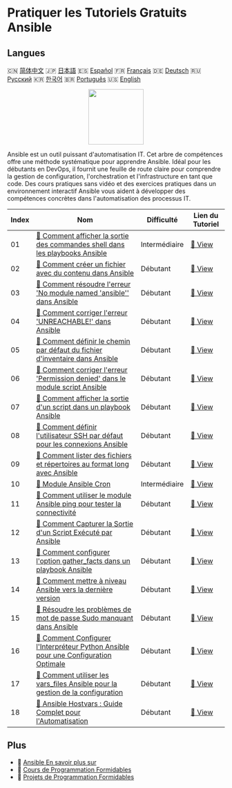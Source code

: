 # Pratiquer les Tutoriels Gratuits Ansible

## Langues

🇨🇳 [简体中文](README_zh.md) 🇯🇵 [日本語](README_ja.md) 🇪🇸 [Español](README_es.md) 🇫🇷 [Français](README_fr.md) 🇩🇪 [Deutsch](README_de.md) 🇷🇺 [Русский](README_ru.md) 🇰🇷 [한국어](README_ko.md) 🇧🇷 [Português](README_pt.md) 🇺🇸 [English](README.md) 

<div align="center">
<img width="128px" src="https://file.labex.io/path/PBjrCC7U2Koq.png">
</div>

Ansible est un outil puissant d'automatisation IT. Cet arbre de compétences offre une méthode systématique pour apprendre Ansible. Idéal pour les débutants en DevOps, il fournit une feuille de route claire pour comprendre la gestion de configuration, l'orchestration et l'infrastructure en tant que code. Des cours pratiques sans vidéo et des exercices pratiques dans un environnement interactif Ansible vous aident à développer des compétences concrètes dans l'automatisation des processus IT.

|   Index | Nom                                                                                                                                                                                                     | Difficulté    | Lien du Tutoriel                                                                                                            |
|---------|---------------------------------------------------------------------------------------------------------------------------------------------------------------------------------------------------------|---------------|-----------------------------------------------------------------------------------------------------------------------------|
|      01 | [📖 Comment afficher la sortie des commandes shell dans les playbooks Ansible](https://labex.io/fr/tutorials/ansible-how-to-display-output-of-shell-commands-in-ansible-playbooks-415017)               | Intermédiaire | [🔗 View](https://labex.io/fr/tutorials/ansible-how-to-display-output-of-shell-commands-in-ansible-playbooks-415017)        |
|      02 | [📖 Comment créer un fichier avec du contenu dans Ansible](https://labex.io/fr/tutorials/ansible-how-to-create-a-file-with-content-in-ansible-417416)                                                   | Débutant      | [🔗 View](https://labex.io/fr/tutorials/ansible-how-to-create-a-file-with-content-in-ansible-417416)                        |
|      03 | [📖 Comment résoudre l'erreur 'No module named 'ansible'' dans Ansible](https://labex.io/fr/tutorials/ansible-how-to-resolve-no-module-named-ansible-error-in-ansible-417297)                           | Débutant      | [🔗 View](https://labex.io/fr/tutorials/ansible-how-to-resolve-no-module-named-ansible-error-in-ansible-417297)             |
|      04 | [📖 Comment corriger l'erreur 'UNREACHABLE!' dans Ansible](https://labex.io/fr/tutorials/ansible-how-to-fix-unreachable-error-in-ansible-416162)                                                        | Débutant      | [🔗 View](https://labex.io/fr/tutorials/ansible-how-to-fix-unreachable-error-in-ansible-416162)                             |
|      05 | [📖 Comment définir le chemin par défaut du fichier d'inventaire dans Ansible](https://labex.io/fr/tutorials/ansible-how-to-set-default-inventory-file-path-in-ansible-415865)                          | Débutant      | [🔗 View](https://labex.io/fr/tutorials/ansible-how-to-set-default-inventory-file-path-in-ansible-415865)                   |
|      06 | [📖 Comment corriger l'erreur 'Permission denied' dans le module script Ansible](https://labex.io/fr/tutorials/ansible-how-to-fix-permission-denied-error-in-ansible-script-module-415726)              | Débutant      | [🔗 View](https://labex.io/fr/tutorials/ansible-how-to-fix-permission-denied-error-in-ansible-script-module-415726)         |
|      07 | [📖 Comment afficher la sortie d'un script dans un playbook Ansible](https://labex.io/fr/tutorials/ansible-how-to-display-script-output-in-ansible-playbook-415724)                                     | Débutant      | [🔗 View](https://labex.io/fr/tutorials/ansible-how-to-display-script-output-in-ansible-playbook-415724)                    |
|      08 | [📖 Comment définir l'utilisateur SSH par défaut pour les connexions Ansible](https://labex.io/fr/tutorials/ansible-how-to-set-the-default-ssh-user-for-ansible-connections-415242)                     | Débutant      | [🔗 View](https://labex.io/fr/tutorials/ansible-how-to-set-the-default-ssh-user-for-ansible-connections-415242)             |
|      09 | [📖 Comment lister des fichiers et répertoires au format long avec Ansible](https://labex.io/fr/tutorials/ansible-how-to-list-files-and-directories-in-long-format-with-ansible-415153)                 | Débutant      | [🔗 View](https://labex.io/fr/tutorials/ansible-how-to-list-files-and-directories-in-long-format-with-ansible-415153)       |
|      10 | [📖 Module Ansible Cron](https://labex.io/fr/tutorials/ansible-ansible-cron-module-290157)                                                                                                              | Intermédiaire | [🔗 View](https://labex.io/fr/tutorials/ansible-ansible-cron-module-290157)                                                 |
|      11 | [📖 Comment utiliser le module Ansible ping pour tester la connectivité](https://labex.io/fr/tutorials/ansible-how-to-use-the-ansible-ping-module-for-connectivity-testing-414981)                      | Débutant      | [🔗 View](https://labex.io/fr/tutorials/ansible-how-to-use-the-ansible-ping-module-for-connectivity-testing-414981)         |
|      12 | [📖 Comment Capturer la Sortie d'un Script Exécuté par Ansible](https://labex.io/fr/tutorials/ansible-how-to-capture-the-output-of-a-script-executed-by-ansible-414952)                                 | Débutant      | [🔗 View](https://labex.io/fr/tutorials/ansible-how-to-capture-the-output-of-a-script-executed-by-ansible-414952)           |
|      13 | [📖 Comment configurer l'option gather_facts dans un playbook Ansible](https://labex.io/fr/tutorials/ansible-how-to-configure-the-gather-facts-option-in-an-ansible-playbook-414866)                    | Débutant      | [🔗 View](https://labex.io/fr/tutorials/ansible-how-to-configure-the-gather-facts-option-in-an-ansible-playbook-414866)     |
|      14 | [📖 Comment mettre à niveau Ansible vers la dernière version](https://labex.io/fr/tutorials/ansible-how-to-upgrade-ansible-to-the-latest-version-414855)                                                | Débutant      | [🔗 View](https://labex.io/fr/tutorials/ansible-how-to-upgrade-ansible-to-the-latest-version-414855)                        |
|      15 | [📖 Résoudre les problèmes de mot de passe Sudo manquant dans Ansible](https://labex.io/fr/tutorials/ansible-resolving-ansible-sudo-password-missing-issues-413757)                                     | Débutant      | [🔗 View](https://labex.io/fr/tutorials/ansible-resolving-ansible-sudo-password-missing-issues-413757)                      |
|      16 | [📖 Comment Configurer l'Interpréteur Python Ansible pour une Configuration Optimale](https://labex.io/fr/tutorials/ansible-how-to-set-the-ansible-python-interpreter-for-optimal-configuration-411660) | Débutant      | [🔗 View](https://labex.io/fr/tutorials/ansible-how-to-set-the-ansible-python-interpreter-for-optimal-configuration-411660) |
|      17 | [📖 Comment utiliser les vars_files Ansible pour la gestion de la configuration](https://labex.io/fr/tutorials/ansible-how-to-use-ansible-vars-files-for-configuration-management-411647)               | Débutant      | [🔗 View](https://labex.io/fr/tutorials/ansible-how-to-use-ansible-vars-files-for-configuration-management-411647)          |
|      18 | [📖 Ansible Hostvars : Guide Complet pour l'Automatisation](https://labex.io/fr/tutorials/ansible-ansible-hostvars-391846)                                                                              | Débutant      | [🔗 View](https://labex.io/fr/tutorials/ansible-ansible-hostvars-391846)                                                    |

## Plus

- 🔗 [Ansible En savoir plus sur](https://labex.io/fr/skilltrees/ansible)
- 🔗 [Cours de Programmation Formidables](https://github.com/labex-labs/awesome-programming-courses)
- 🔗 [Projets de Programmation Formidables](https://github.com/labex-labs/awesome-programming-projects)

